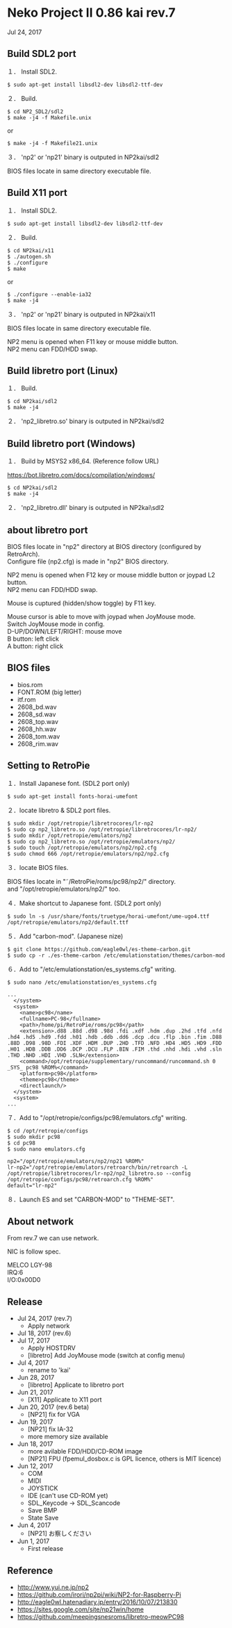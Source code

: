 Neko Project II 0.86 kai rev.7
===
Jul 24, 2017  

Build SDL2 port
---

１． Install SDL2.  

	$ sudo apt-get install libsdl2-dev libsdl2-ttf-dev

２． Build.  

	$ cd NP2_SDL2/sdl2
	$ make -j4 -f Makefile.unix

or

	$ make -j4 -f Makefile21.unix

３． 'np2' or 'np21' binary is outputed in NP2kai/sdl2  

BIOS files locate in same directory executable file.

Build X11 port
---

１． Install SDL2.  

	$ sudo apt-get install libsdl2-dev libsdl2-ttf-dev

２． Build.  

	$ cd NP2kai/x11
	$ ./autogen.sh
	$ ./configure
	$ make

or

	$ ./configure --enable-ia32
	$ make -j4

３． 'np2' or 'np21' binary is outputed in NP2kai/x11  

BIOS files locate in same directory executable file.

NP2 menu is opened when F11 key or mouse middle button.  
NP2 menu can FDD/HDD swap.

Build libretro port (Linux)
---

１． Build.  

	$ cd NP2kai/sdl2
	$ make -j4

２． 'np2_libretro.so' binary is outputed in NP2kai/sdl2  

Build libretro port (Windows)
---

１． Build by MSYS2 x86_64. (Reference follow URL)  

https://bot.libretro.com/docs/compilation/windows/

	$ cd NP2kai/sdl2
	$ make -j4

２． 'np2_libretro.dll' binary is outputed in NP2kai\sdl2  

about libretro port
---
BIOS files locate in "np2" directory at BIOS directory (configured by RetroArch).  
Configure file (np2.cfg) is made in "np2" BIOS directory.

NP2 menu is opened when F12 key or mouse middle button or joypad L2 button.  
NP2 menu can FDD/HDD swap.  

Mouse is cuptured (hidden/show toggle) by F11 key.

Mouse cursor is able to move with joypad when JoyMouse mode.  
Switch JoyMouse mode in config.  
D-UP/DOWN/LEFT/RIGHT: mouse move  
B button: left click  
A button: right click

BIOS files
---
* bios.rom
* FONT.ROM (big letter)
* itf.rom
* 2608_bd.wav
* 2608_sd.wav
* 2608_top.wav
* 2608_hh.wav
* 2608_tom.wav
* 2608_rim.wav

Setting to RetroPie
---

１．Install Japanese font. (SDL2 port only)

    $ sudo apt-get install fonts-horai-umefont

２．locate libretro & SDL2 port files.

    $ sudo mkdir /opt/retropie/libretrocores/lr-np2
    $ sudo cp np2_libretro.so /opt/retropie/libretrocores/lr-np2/
    $ sudo mkdir /opt/retropie/emulators/np2
    $ sudo cp np2_libretro.so /opt/retropie/emulators/np2/
    $ sudo touch /opt/retropie/emulators/np2/np2.cfg
    $ sudo chmod 666 /opt/retropie/emulators/np2/np2.cfg

３．locate BIOS files.

BIOS files locate in "&tilde;/RetroPie/roms/pc98/np2/" directory.  
and "/opt/retropie/emulators/np2/" too.

４．Make shortcut to Japanese font. (SDL2 port only)

    $ sudo ln -s /usr/share/fonts/truetype/horai-umefont/ume-ugo4.ttf /opt/retropie/emulators/np2/default.ttf

５．Add "carbon-mod". (Japanese nize)

    $ git clone https://github.com/eagle0wl/es-theme-carbon.git
    $ sudo cp -r ./es-theme-carbon /etc/emulationstation/themes/carbon-mod

６．Add to "/etc/emulationstation/es_systems.cfg" writing.

    $ sudo nano /etc/emulationstation/es_systems.cfg

    ...
      </system>
      <system>
        <name>pc98</name>
        <fullname>PC-98</fullname>
        <path>/home/pi/RetroPie/roms/pc98</path>
        <extension>.d88 .88d .d98 .98d .fdi .xdf .hdm .dup .2hd .tfd .nfd .hd4 .hd5 .hd9 .fdd .h01 .hdb .ddb .dd6 .dcp .dcu .flp .bin .fim .D88 .88D .D98 .98D .FDI .XDF .HDM .DUP .2HD .TFD .NFD .HD4 .HD5 .HD9 .FDD .H01 .HDB .DDB .DD6 .DCP .DCU .FLP .BIN .FIM .thd .nhd .hdi .vhd .sln .THD .NHD .HDI .VHD .SLN</extension>
        <command>/opt/retropie/supplementary/runcommand/runcommand.sh 0 _SYS_ pc98 %ROM%</command>
        <platform>pc98</platform>
        <theme>pc98</theme>
        <directlaunch/>
      </system>
      <system>
    ...

７．Add to "/opt/retropie/configs/pc98/emulators.cfg" writing.

    $ cd /opt/retropie/configs
    $ sudo mkdir pc98
    $ cd pc98
    $ sudo nano emulators.cfg

    np2="/opt/retropie/emulators/np2/np21 %ROM%"
    lr-np2="/opt/retropie/emulators/retroarch/bin/retroarch -L /opt/retropie/libretrocores/lr-np2/np2_libretro.so --config /opt/retropie/configs/pc98/retroarch.cfg %ROM%"
    default="lr-np2"

８．Launch ES and set "CARBON-MOD" to "THEME-SET".

About network
---
From rev.7 we can use network.

NIC is follow spec.  

MELCO LGY-98  
IRQ:6  
I/O:0x00D0

Release
---
* Jul 24, 2017 (rev.7)
	- Apply network
* Jul 18, 2017 (rev.6)
* Jul 17, 2017
	- Apply HOSTDRV
	- [libretro] Add JoyMouse mode (switch at config menu)
* Jul 4, 2017
	- rename to 'kai'
* Jun 28, 2017
	- [libretro] Applicate to libretro port
* Jun 21, 2017
	- [X11] Applicate to X11 port
* Jun 20, 2017 (rev.6 beta)
	- [NP21] fix for VGA
* Jun 19, 2017
	- [NP21] fix IA-32
	- more memory size available
* Jun 18, 2017
	- more avilable FDD/HDD/CD-ROM image
	- [NP21] FPU (fpemul_dosbox.c is GPL licence, others is MIT licence)
* Jun 12, 2017
	- COM
	- MIDI
	- JOYSTICK
	- IDE (can't use CD-ROM yet)
	- SDL_Keycode -&gt; SDL_Scancode
	- Save BMP
	- State Save
* Jun 4, 2017  
	- [NP21] お察しください
* Jun 1, 2017  
	- First release

Reference
---
* http://www.yui.ne.jp/np2
* https://github.com/irori/np2pi/wiki/NP2-for-Raspberry-Pi
* http://eagle0wl.hatenadiary.jp/entry/2016/10/07/213830
* https://sites.google.com/site/np21win/home
* https://github.com/meepingsnesroms/libretro-meowPC98

